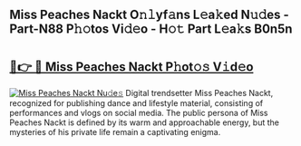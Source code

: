 ## Miss Peaches Nackt O𝚗𝚕yf𝚊ns L𝚎a𝚔ed N𝚞𝚍es - Part-N88 P𝚑𝚘tos Vi𝚍𝚎o - H𝚘𝚝 Part L𝚎a𝚔s B0n5n

# <h2><a href="http://kfe7rp2.oniu.top/?m=Miss+Peaches+Nackt">🔗👉 🔴 Miss Peaches Nackt P𝚑ot𝚘𝚜 V𝚒d𝚎o</a></h2>

[![Miss Peaches Nackt Nu𝚍e𝚜](https://i.imgur.com/0qMVB7G.gif)](http://kfe7rp2.oniu.top/?m=Miss+Peaches+Nackt)
Digital trendsetter Miss Peaches Nackt, recognized for publishing dance and lifestyle material, consisting of performances and vlogs on social media. The public persona of Miss Peaches Nackt is defined by its warm and approachable energy, but the mysteries of his private life remain a captivating enigma.  

